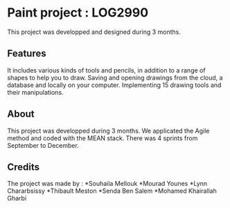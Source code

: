 # Paint project : LOG2990
This project was developped and designed during 3 months.
## Features 
It includes various kinds of tools and pencils, in addition to a range of shapes to help you to draw.
Saving and opening drawings from the cloud, a database and locally on your computer.
Implementing 15 drawing tools and their manipulations.
## About 
This project was developped during 3 months.
We applicated the Agile method and coded with the MEAN stack.
There was 4 sprints from September to December.
## Credits 
The project was made by :
*Souhaila Mellouk
*Mourad Younes
*Lynn Chararbsissy
*Thibault Meston
*Senda Ben Salem
*Mohamed Khairallah Gharbi

